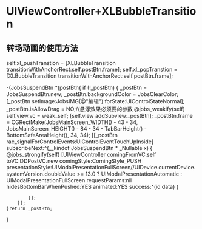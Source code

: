 # UIViewController+XLBubbleTransition
## 转场动画的使用方法

self.xl_pushTranstion = [XLBubbleTransition transitionWithAnchorRect:self.postBtn.frame];
self.xl_popTranstion = [XLBubbleTransition transitionWithAnchorRect:self.postBtn.frame];

-(JobsSuspendBtn *)postBtn{
    if (!_postBtn) {
        _postBtn = JobsSuspendBtn.new;
        _postBtn.backgroundColor = JobsClearColor;
        [_postBtn setImage:JobsIMG(@"编辑")
                  forState:UIControlStateNormal];
        _postBtn.isAllowDrag = NO;//悬浮效果必须要的参数
        @jobs_weakify(self)
        self.view.vc = weak_self;
        [self.view addSubview:_postBtn];
        _postBtn.frame = CGRectMake(JobsMainScreen_WIDTH() - 43 - 34,
                                    JobsMainScreen_HEIGHT() - 84 - 34 - TabBarHeight() - BottomSafeAreaHeight(),
                                    34,
                                    34);
        [[_postBtn rac_signalForControlEvents:UIControlEventTouchUpInside] subscribeNext:^(__kindof JobsSuspendBtn * _Nullable x) {
            @jobs_strongify(self)
            [UIViewController comingFromVC:self
                                      toVC:DDPostVC.new
                               comingStyle:ComingStyle_PUSH
                         presentationStyle:UIModalPresentationFullScreen//UIDevice.currentDevice.systemVersion.doubleValue >= 13.0 ? UIModalPresentationAutomatic : UIModalPresentationFullScreen
                             requestParams:nil
                  hidesBottomBarWhenPushed:YES
                                  animated:YES
                                   success:^(id data) {

            }];
        }];
    }return _postBtn;
}
